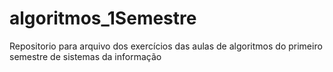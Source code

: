 # algoritmos_1Semestre
Repositorio para arquivo dos exercícios das aulas de algoritmos do primeiro semestre de sistemas da informação
